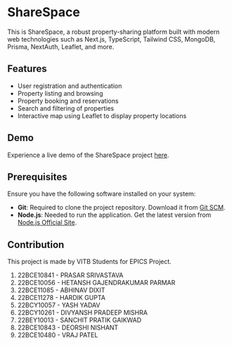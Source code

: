 # ShareSpace

This is ShareSpace, a robust property-sharing platform built with modern web technologies such as Next.js, TypeScript, Tailwind CSS, MongoDB, Prisma, NextAuth, Leaflet, and more.

## Features

- User registration and authentication
- Property listing and browsing
- Property booking and reservations
- Search and filtering of properties
- Interactive map using Leaflet to display property locations

## Demo

Experience a live demo of the ShareSpace project [here](https://share-space-epics.vercel.app/).

## Prerequisites

Ensure you have the following software installed on your system:

- **Git**: Required to clone the project repository. Download it from [Git SCM](https://git-scm.com/).
- **Node.js**: Needed to run the application. Get the latest version from [Node.js Official Site](https://nodejs.org/).

## Contribution

This project is made by VITB Students for EPICS Project. 

1. 22BCE10841 - PRASAR SRIVASTAVA
2. 22BCE10056 - HETANSH GAJENDRAKUMAR PARMAR
3. 22BCE11085	- ABHINAV DIXIT	
4. 22BCE11278	- HARDIK GUPTA	
5. 22BCY10057	- YASH YADAV	
6. 22BCY10261	- DIVYANSH PRADEEP MISHRA	
7. 22BEY10013	- SANCHIT PRATIK GAIKWAD	
8. 22BCE10843	- DEORSHI NISHANT	
9. 22BCE10480	- VRAJ PATEL
